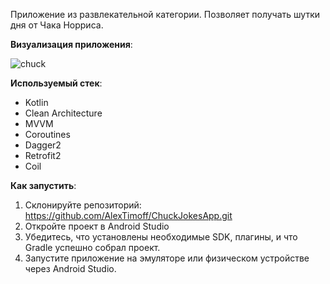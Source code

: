 Приложение из развлекательной категории. Позволяет получать шутки дня от Чака Норриса.

**Визуализация приложения**: 

![chuck](https://github.com/user-attachments/assets/2b55b1cb-aab6-4e01-bd3f-b2fcedd4fca2)

**Используемый стек**: 
* Kotlin
* Clean Architecture
* MVVM
* Coroutines
* Dagger2
* Retrofit2
* Coil

**Как запустить**:
1. Склонируйте репозиторий:
   https://github.com/AlexTimoff/ChuckJokesApp.git
2. Откройте проект в Android Studio
3. Убедитесь, что установлены необходимые SDK, плагины, и что Gradle успешно собрал проект.
4. Запустите приложение на эмуляторе или физическом устройстве через Android Studio.
